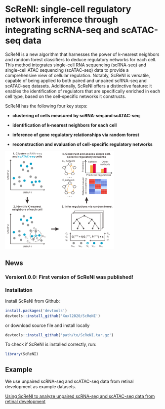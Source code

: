 
<!-- README.md is generated from README.Rmd. Please edit that file -->

# ScReNI: single-cell regulatory network inference through integrating scRNA-seq and scATAC-seq data

ScReNI is a new algorithm that harnesses the power of k-nearest
neighbors and random forest classifiers to deduce regulatory networks
for each cell. This method integrates single-cell RNA sequencing
(scRNA-seq) and single-cell ATAC sequencing (scATAC-seq) data to provide
a comprehensive view of cellular regulation. Notably, ScReNI is
versatile, capable of being applied to both paired and unpaired
scRNA-seq and scATAC-seq datasets. Additionally, ScReNI offers a
distinctive feature: it enables the identification of regulators that
are specifically enriched in each cell type, based on the cell-specific
networks it constructs.

ScReNI has the following four key steps:

-   **clustering of cells measured by scRNA-seq and scATAC-seq**

-   **identification of k-nearest neighbors for each cell**

-   **inference of gene regulatory relationships via random forest**

-   **reconstruction and evaluation of cell-specific regulatory
    networks**

<img src="Readme%20figure/ScReNI_schematics.png"
style="width:70.0%;height:70.0%" />

## News

### Version1.0.0: First version of ScReNI was published!

### Installation

Install ScReNI from Github:

``` r
install.packages('devtools')
devtools::install_github('Xuxl2020/ScReNI')
```

or download source file and install locally

``` r
devtools::install_github('path/to/ScReNI.tar.gz')
```

To check if ScReNI is installed correctly, run:

``` r
library(ScReNI)
```

## Example

We use unpaired scRNA-seq and scATAC-seq data from retinal development
as example datasets.

[Using ScReNI to analyze unpaired scRNA-seq and scATAC-seq data from
retinal
development](https://htmlpreview.github.io/?https://github.com/Xuxl2020/ScReNI/blob/master/ScReNI-tutorial.html)
